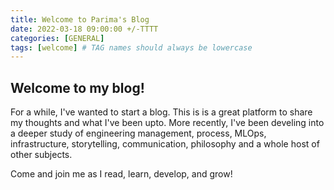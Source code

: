 ```yaml
---
title: Welcome to Parima's Blog
date: 2022-03-18 09:00:00 +/-TTTT
categories: [GENERAL]
tags: [welcome] # TAG names should always be lowercase
---
```


## Welcome to my blog!

For a while, I've wanted to start a blog. This is is a great platform to share my thoughts and what I've been upto. More recently, I've been develing into a deeper study of engineering management, process, MLOps, infrastructure, storytelling, communication, philosophy and a whole host of other subjects.

Come and join me as I read, learn, develop, and grow!
